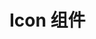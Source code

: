 # Icon 组件

<script setup lang="ts">
import { AccessibilitySharp } from '@vicons/ionicons5'
</script>
<l-icon :color="'red'" :size="20">
  <AccessibilitySharp />
</l-icon>

